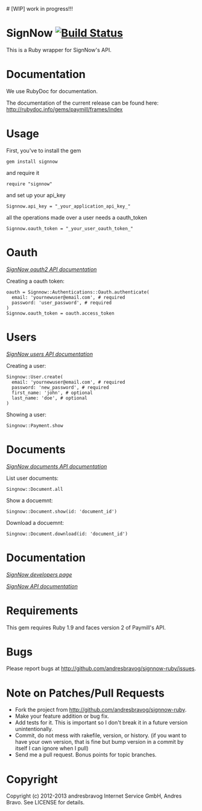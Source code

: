 # [WIP] work in progress!!!

SignNow [![Build Status](https://secure.travis-ci.org/andresbravog/signnow-ruby.png)](https://travis-ci.org/andresbravog/signnow-ruby)
======

This is a Ruby wrapper for SignNow's API.

Documentation
=====

We use RubyDoc for documentation.

The documentation of the current release can be found here:
http://rubydoc.info/gems/paymill/frames/index

Usage
======

First, you've to install the gem

    gem install signnow

and require it

    require "signnow"

and set up your api_key

    Signnow.api_key = "_your_application_api_key_"

all the operations made over a user needs a oauth_token

    Signnow.oauth_token = "_your_user_oauth_token_"


Oauth
=====

*[SignNow oauth2 API documentation](https://signnow.atlassian.net/wiki/display/SAPI/REST+Endpoints#RESTEndpoints-POST/oauth2)*

Creating a oauth token:

    oauth = Signnow::Authentications::Oauth.authenticate(
      email: 'yournewuser@email.com', # required
      password: 'user_password', # required
    )
    Signnow.oauth_token = oauth.access_token


Users
=====

*[SignNow users API documentation](https://signnow.atlassian.net/wiki/display/SAPI/REST+Endpoints#RESTEndpoints-/user)*

Creating a user:

    Singnow::User.create(
      email: 'yournewuser@email.com', # required
      password: 'new_password', # required
      first_name: 'john', # optional
      last_name: 'doe', # optional
    )

Showing a user:

    Singnow::Payment.show


Documents
=====

*[SignNow documents API documentation](https://signnow.atlassian.net/wiki/display/SAPI/REST+Endpoints#RESTEndpoints-/document)*

List user documents:

    Singnow::Document.all

Show a docuemnt:

    Singnow::Document.show(id: 'document_id')

Download a docuemnt:

    Singnow::Document.download(id: 'document_id')


Documentation
=====

*[SignNow developers page](https://developers.signnow.com)*

*[SignNow API documentation](https://signnow.atlassian.net/wiki/display/SAPI/REST+Endpoints)*


Requirements
=====

This gem requires Ruby 1.9 and faces version 2 of Paymill's API.

Bugs
======

Please report bugs at http://github.com/andresbravog/signnow-ruby/issues.

Note on Patches/Pull Requests
======

* Fork the project from http://github.com/andresbravog/signnow-ruby.
* Make your feature addition or bug fix.
* Add tests for it. This is important so I don't break it in a
  future version unintentionally.
* Commit, do not mess with rakefile, version, or history.
  (if you want to have your own version, that is fine but bump version in a commit by itself I can ignore when I pull)
* Send me a pull request. Bonus points for topic branches.

Copyright
======

Copyright (c) 2012-2013 andresbravog Internet Service GmbH, Andres Bravo. See LICENSE for details.
